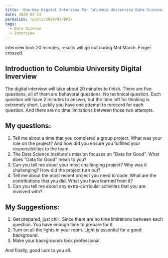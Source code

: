 ```yaml
---
title: 'One-Way Digital Interview For Columbia University Data Science Master'
date: 2020-02-13
permalink: /posts/2020/02/BP3/
tags:
  - Data Science
  - Interview
---
```


Interview took 20 minutes, results will go out during Mid March. Finger crossed.

Introduction to Columbia University Digital Inverview
------
The digital interview will take about 20 minutes to finish. There are five questions, all of them are behavoral questions. No technical question. Each question will have 2 minutes to answer, but the time left for thinking is extremely short. Luckily you have one attempt to rerecord for each question. And there are no time limitations between those two attempts.


My questions:
------
1. Tell me about a time that you completed a group project. What was your role on the project? And how did you ensure you fulfilled your responsibilities to the team.
1. The Data Science Institute's mission focuses on "Data for Good". What does "Data for Good" mean to you?
1. Can you tell me about your most challenging project? Why was it challenging? How did the project turn out?
1. Tell me about the most recent project you need to code. What are the contributions that you did. What you have learned from it?
1. Can you tell me about any extra-curricular activities that you are involved with?


My Suggestions:
------
1. Get prepared, just chill. Since there are no time limitations between each question. You have enough time to prepare for it.
1. Turn on all the lights in your room. Light is essential for a good background.
1. Make your backgrounds look professional.

And finally, good luck to you all.

